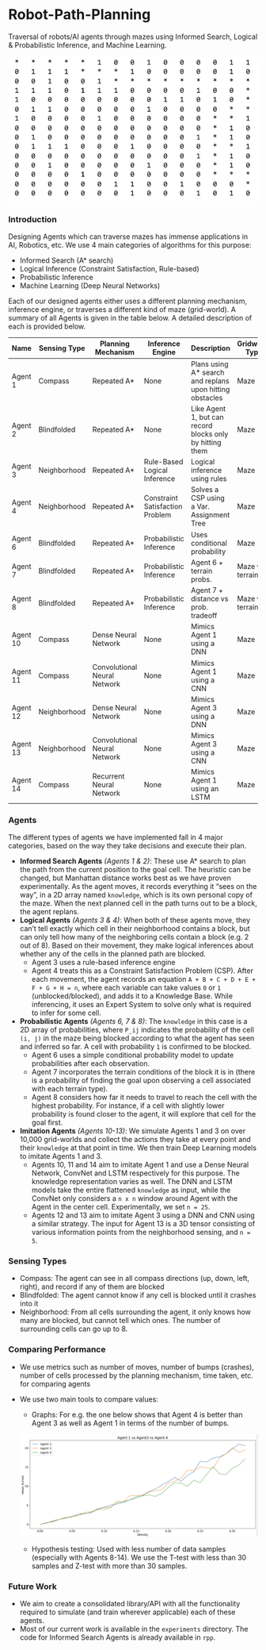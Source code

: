 # Robot-Path-Planning
Traversal of robots/AI agents through mazes using Informed Search, Logical & Probabilistic Inference, and Machine Learning.

![Sample Traversal](images/sample_traversal_rpp.png)

### Introduction

Designing Agents which can traverse mazes has immense applications in AI, Robotics, etc. We use 4 main categories of algorithms for this purpose:

- Informed Search (A* search)
- Logical Inference (Constraint Satisfaction, Rule-based)
- Probabilistic Inference
- Machine Learning (Deep Neural Networks)

Each of our designed agents either uses a different planning mechanism, inference engine, or traverses a different kind of maze (grid-world). A summary of all Agents is given in the table below. A detailed description of each is provided below.

| Name | Sensing Type | Planning Mechanism | Inference Engine | Description | Gridworld Type |
| --- | --- | --- | --- | --- | --- |
| Agent 1 | Compass | Repeated A* | None | Plans using A* search and replans upon hitting obstacles | Maze |
| Agent 2 | Blindfolded | Repeated A* | None | Like Agent 1, but can record blocks only by hitting them | Maze |
| Agent 3 | Neighborhood | Repeated A* | Rule-Based Logical Inference | Logical inference using rules  | Maze |
| Agent 4 | Neighborhood | Repeated A* | Constraint Satisfaction Problem | Solves a CSP using a Var. Assignment Tree | Maze |
| Agent 6 | Blindfolded | Repeated A* | Probabilistic Inference | Uses conditional probability | Maze |
| Agent 7 | Blindfolded | Repeated A* | Probabilistic Inference | Agent 6 + terrain probs. | Maze with terrains |
| Agent 8 | Blindfolded | Repeated A* | Probabilistic Inference | Agent 7 + distance vs prob. tradeoff | Maze with terrains |
| Agent 10 | Compass | Dense Neural Network | None | Mimics Agent 1 using a DNN | Maze |
| Agent 11 | Compass | Convolutional Neural Network | None | Mimics Agent 1 using a CNN | Maze |
| Agent 12 | Neighborhood | Dense Neural Network | None | Mimics Agent 3 using a DNN | Maze |
| Agent 13 | Neighborhood | Convolutional Neural Network | None | Mimics Agent 3 using a CNN | Maze |
| Agent 14 | Compass | Recurrent Neural Network | None | Mimics Agent 1 using an LSTM | Maze |

### Agents

The different types of agents we have implemented fall in 4 major categories, based on the way they take decisions and execute their plan.

- **Informed Search Agents** *(Agents 1 & 2)*: These use A* search to plan the path from the current position to the goal cell. The heuristic can be changed, but Manhattan distance works best as we have proven experimentally. As the agent moves, it records everything it “sees on the way”, in a 2D array named `knowledge`, which is its own personal copy of the maze. When the next planned cell in the path turns out to be a block, the agent replans.
- **Logical Agents** *(Agents 3 & 4)*: When both of these agents move, they can’t tell exactly which cell in their neighborhood contains a block, but can only tell how many of the neighboring cells contain a block (e.g. 2 out of 8). Based on their movement, they make logical inferences about whether any of the cells in the planned path are blocked.
    - Agent 3 uses a rule-based inference engine
    - Agent 4 treats this as a Constraint Satisfaction Problem (CSP). After each movement, the agent records an equation `A + B + C + D + E + F + G + H = n`, where each variable can take values `0` or `1` (unblocked/blocked), and adds it to a Knowledge Base. While inferencing, it uses an Expert System to solve only what is required to infer for some cell.
- **Probabilistic Agents** *(Agents 6, 7 & 8)*: The `knowledge` in this case is a 2D array of probabilities, where `P_ij` indicates the probability of the cell `(i, j)` in the maze being blocked according to what the agent has seen and inferred so far. A cell with probability `1` is confirmed to be blocked.
    - Agent 6 uses a simple conditional probability model to update probabilities after each observation.
    - Agent 7 incorporates the terrain conditions of the block it is in (there is a probability of finding the goal upon observing a cell associated with each terrain type).
    - Agent 8 considers how far it needs to travel to reach the cell with the highest probability. For instance, if a cell with slightly lower probability is found closer to the agent, it will explore that cell for the goal first.
- **Imitation Agents** *(Agents 10-13)*: We simulate Agents 1 and 3 on over 10,000 grid-worlds and collect the actions they take at every point and their `knowledge` at that point in time. We then train Deep Learning models to imitate Agents 1 and 3.
    - Agents 10, 11 and 14 aim to imitate Agent 1 and use a Dense Neural Network, ConvNet and LSTM respectively for this purpose. The knowledge representation varies as well. The DNN and LSTM models take the entire flattened `knowledge` as input, while the ConvNet only considers a `n x n` window around Agent with the Agent in the center cell. Experimentally, we set `n = 25`.
    - Agents 12 and 13 aim to imitate Agent 3 using a DNN and CNN using a similar strategy. The input for Agent 13 is a 3D tensor consisting of various information points from the neighborhood sensing, and `n = 5`.

### Sensing Types

- Compass:  The agent can see in all compass directions (up, down, left, right), and record if any of them are blocked
- Blindfolded: The agent cannot know if any cell is blocked until it crashes into it
- Neighborhood: From all cells surrounding the agent, it only knows how many are blocked, but cannot tell which ones. The number of surrounding cells can go up to 8.

### Comparing Performance

- We use metrics such as number of moves, number of bumps (crashes), number of cells processed by the planning mechanism, time taken, etc. for comparing agents
- We use two main tools to compare values:
    - Graphs: For e.g. the one below shows that Agent 4 is better than Agent 3 as well as Agent 1 in terms of the number of bumps.
    
    ![1v3v4_bumps.png](images/1v3v4_bumps.png)
    
    - Hypothesis testing: Used with less number of data samples (especially with Agents 8-14). We use the T-test with less than 30 samples and Z-test with more than 30 samples.

### Future Work

- We aim to create a consolidated library/API with all the functionality required to simulate (and train wherever applicable) each of these agents.
- Most of our current work is available in the `experiments` directory. The code for Informed Search Agents is already available in `rpp`.
